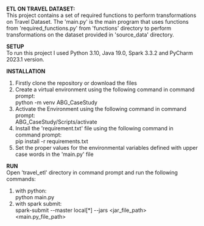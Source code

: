 **ETL ON TRAVEL DATASET:** <br>
This project contains a set of required functions to perform transformations on Travel Dataset.
The 'main.py' is the main program that uses functions from 'required_functions.py' from 'functions'
directory to perform transformations on the dataset provided in 'source_data' directory.

**SETUP** <br>
To run this project I used Python 3.10, Java 19.0, Spark 3.3.2 and PyCharm 2023.1 version.

**INSTALLATION** <br>
1. Firstly clone the repository or download the files
2. Create a virtual environment using the following command in command prompt: <br> 
   python -m venv ABG_CaseStudy
3. Activate the Environment using the following command in command prompt:<br>
   ABG_CaseStudy/Scripts/activate
4. Install the 'requirement.txt' file using the following command in command prompt:<br>
   pip install -r requirements.txt
5. Set the proper values for the environmental variables defined with upper case words in the 'main.py' file

**RUN**<br>
Open 'travel_etl' directory in command prompt and run the following commands: 
1. with python: <br>
   python main.py
2. with spark submit: <br>
   spark-submit --master local[*] --jars <jar_file_path> <main.py_file_path>
   
   